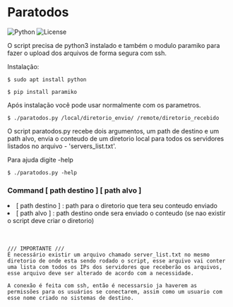 # Paratodos 
![Python](https://img.shields.io/badge/Python-3.x-blue)
![License](https://img.shields.io/badge/License-MIT-green)
<p> O script precisa de python3 instalado e também o modulo paramiko para fazer o upload dos arquivos de forma segura com ssh.
<p> Instalação:

```
$ sudo apt install python
```

```
$ pip install paramiko
```
<p>Após instalação você pode usar normalmente com os parametros.

```
$ ./paratodos.py /local/diretorio_envio/ /remote/diretorio_recebido
```

<p>O script paratodos.py recebe dois argumentos, um path de destino e um path alvo, envia o conteudo de um diretorio local para todos os servidores listados no arquivo - 'servers_list.txt'.
<p>Para ajuda digite -help

```
$ ./paratodos.py -help
```
<h3> Command [ path destino ] [ path alvo ]</h3>
<li>[ path destino ] :  path para o diretorio que tera seu conteudo enviado
<li>[ path alvo ] :     path destino onde sera enviado o conteudo (se nao existir o script deve criar o diretorio)</li><br>

<br>

    /// IMPORTANTE /// 
    É necessário existir um arquivo chamado server_list.txt no mesmo diretorio de onde esta sendo rodado o script, esse arquivo vai conter uma lista com todos os IPs dos servidores que receberão os arquivos, esse arquivo deve ser alterado de acordo com a necessidade.

    A conexão é feita com ssh, então é necessarsio ja haverem as permissões para os usuários se conectarem, assim como um usuario com esse nome criado no sistemas de destino.


<!--
Para criar o Cronjob:
```
$ crontab -e -->
